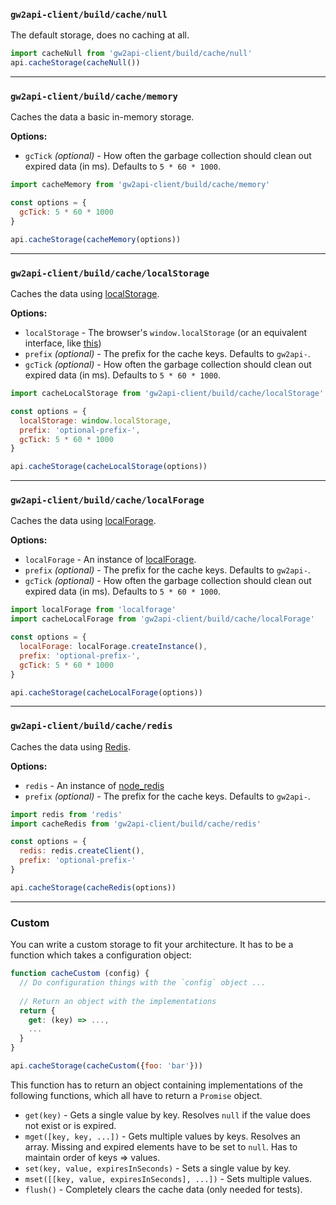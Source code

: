 ### `gw2api-client/build/cache/null`

The default storage, does no caching at all.

```js
import cacheNull from 'gw2api-client/build/cache/null'
api.cacheStorage(cacheNull())
```

---

### `gw2api-client/build/cache/memory`

Caches the data a basic in-memory storage.

**Options:**

- `gcTick` *(optional)* - How often the garbage collection should clean out expired data (in ms). Defaults to `5 * 60 * 1000`.

```js
import cacheMemory from 'gw2api-client/build/cache/memory'

const options = {
  gcTick: 5 * 60 * 1000
}

api.cacheStorage(cacheMemory(options))
```

---

### `gw2api-client/build/cache/localStorage`

Caches the data using [localStorage](https://developer.mozilla.org/en/docs/Web/API/Window/localStorage).

**Options:**

- `localStorage` - The browser's `window.localStorage` (or an equivalent interface, like [this](https://www.npmjs.com/package/node-localstorage))
- `prefix` *(optional)* - The prefix for the cache keys. Defaults to `gw2api-`.
- `gcTick` *(optional)* - How often the garbage collection should clean out expired data (in ms). Defaults to `5 * 60 * 1000`.

```js
import cacheLocalStorage from 'gw2api-client/build/cache/localStorage'

const options = {
  localStorage: window.localStorage,
  prefix: 'optional-prefix-',
  gcTick: 5 * 60 * 1000
}

api.cacheStorage(cacheLocalStorage(options))
```

---

### `gw2api-client/build/cache/localForage`

Caches the data using [localForage](https://github.com/localForage/localForage).

**Options:**

- `localForage` - An instance of [localForage](https://github.com/localForage/localForage).
- `prefix` *(optional)* - The prefix for the cache keys. Defaults to `gw2api-`.
- `gcTick` *(optional)* - How often the garbage collection should clean out expired data (in ms). Defaults to `5 * 60 * 1000`.

```js
import localForage from 'localforage'
import cacheLocalForage from 'gw2api-client/build/cache/localForage'

const options = {
  localForage: localForage.createInstance(),
  prefix: 'optional-prefix-',
  gcTick: 5 * 60 * 1000
}

api.cacheStorage(cacheLocalForage(options))
```

---

### `gw2api-client/build/cache/redis`

Caches the data using [Redis](https://redis.io).

**Options:**

- `redis` - An instance of [node_redis](https://github.com/NodeRedis/node_redis)
- `prefix` *(optional)* - The prefix for the cache keys. Defaults to `gw2api-`.

```js
import redis from 'redis'
import cacheRedis from 'gw2api-client/build/cache/redis'

const options = {
  redis: redis.createClient(),
  prefix: 'optional-prefix-'
}

api.cacheStorage(cacheRedis(options))
```

---

### Custom

You can write a custom storage to fit your architecture. It has to be a function which takes a configuration object:

```js
function cacheCustom (config) {
  // Do configuration things with the `config` object ...
  
  // Return an object with the implementations
  return {
    get: (key) => ...,
    ...
  }
}

api.cacheStorage(cacheCustom({foo: 'bar'}))
```

This function has to return an object containing implementations of the following functions, which all have to return a `Promise` object.

- `get(key)` - Gets a single value by key. Resolves `null` if the value does not exist or is expired.
- `mget([key, key, ...])` - Gets multiple values by keys. Resolves an array. Missing and expired elements have to be set to `null`. Has to maintain order of keys => values.
- `set(key, value, expiresInSeconds)` - Sets a single value by key.
- `mset([[key, value, expiresInSeconds], ...])` - Sets multiple values.
- `flush()` - Completely clears the cache data (only needed for tests).
